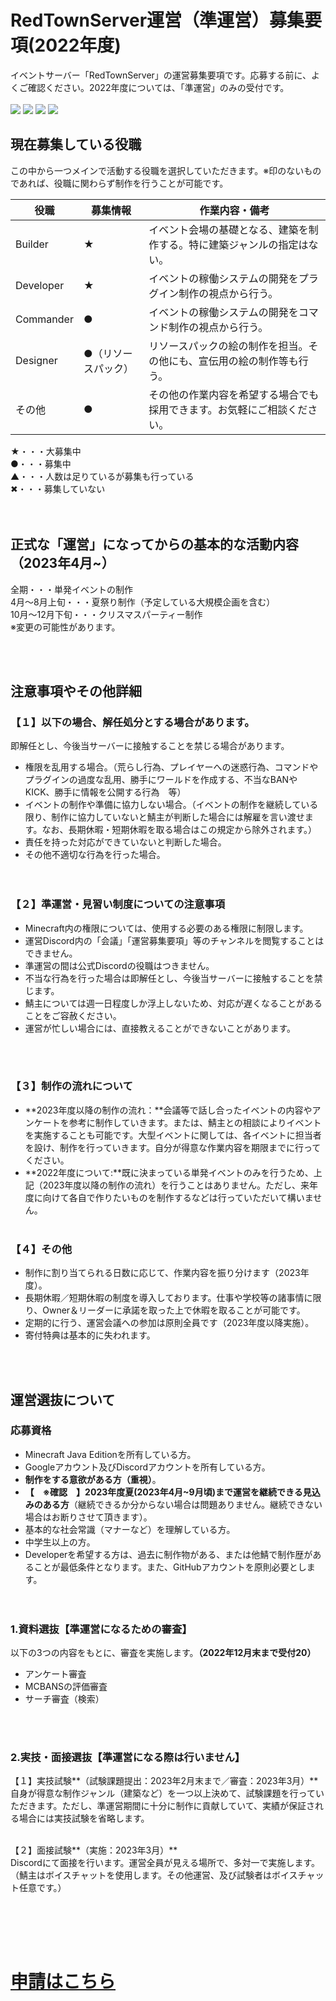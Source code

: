 # RedTownServer運営（準運営）募集要項(2022年度)
イベントサーバー「RedTownServer」の運営募集要項です。応募する前に、よくご確認ください。2022年度については、「準運営」のみの受付です。<br>
<br>
![](https://cdn.discordapp.com/attachments/909084994746609704/957284853823447062/unknown.png)
![](https://cdn.discordapp.com/attachments/909084994746609704/957294533715058728/unknown.png)
![](https://cdn.discordapp.com/attachments/909084994746609704/957284903333015622/unknown.png)
![](https://cdn.discordapp.com/attachments/909084994746609704/957303627570110524/unknown.png)

## 現在募集している役職
この中から一つメインで活動する役職を選択していただきます。※印のないものであれば、役職に関わらず制作を行うことが可能です。<br>

| 役職      | 募集情報             | 作業内容・備考                                                           | 
| --------- | -------------------- | ------------------------------------------------------------------------ | 
| Builder   | ★                   | イベント会場の基礎となる、建築を制作する。特に建築ジャンルの指定はない。 | 
| Developer | ★                   | イベントの稼働システムの開発をプラグイン制作の視点から行う。             | 
| Commander | ●                   | イベントの稼働システムの開発をコマンド制作の視点から行う。               | 
| Designer  | ●（リソースパック） | リソースパックの絵の制作を担当。その他にも、宣伝用の絵の制作等も行う。   | 
| その他    | ●                   | その他の作業内容を希望する場合でも採用できます。お気軽にご相談ください。 | 

★・・・大募集中<br>
●・・・募集中<br>
▲・・・人数は足りているが募集も行っている<br>
✖・・・募集していない<br>
<br><br>

## 正式な「運営」になってからの基本的な活動内容（2023年4月~）
全期・・・単発イベントの制作<br>
4月～8月上旬・・・夏祭り制作（予定している大規模企画を含む）<br>
10月～12月下旬・・・クリスマスパーティー制作<br>
※変更の可能性があります。<br>

<br><br>
## 注意事項やその他詳細
### 【１】以下の場合、解任処分とする場合があります。
即解任とし、今後当サーバーに接触することを禁じる場合があります。
* 権限を乱用する場合。（荒らし行為、プレイヤーへの迷惑行為、コマンドやプラグインの過度な乱用、勝手にワールドを作成する、不当なBANやKICK、勝手に情報を公開する行為　等）<br>
* イベントの制作や準備に協力しない場合。（イベントの制作を継続している限り、制作に協力していないと鯖主が判断した場合には解雇を言い渡せます。なお、長期休暇・短期休暇を取る場合はこの規定から除外されます。）<br>
* 責任を持った対応ができていないと判断した場合。<br>
* その他不適切な行為を行った場合。<br>
<br><br>

### 【２】準運営・見習い制度についての注意事項<br>
* Minecraft内の権限については、使用する必要のある権限に制限します。
* 運営Discord内の「会議」「運営募集要項」等のチャンネルを閲覧することはできません。
* 準運営の間は公式Discordの役職はつきません。
* 不当な行為を行った場合は即解任とし、今後当サーバーに接触することを禁じます。
* 鯖主については週一日程度しか浮上しないため、対応が遅くなることがあることをご容赦ください。
* 運営が忙しい場合には、直接教えることができないことがあります。

<br><br>
### 【３】制作の流れについて
* **2023年度以降の制作の流れ：**会議等で話し合ったイベントの内容やアンケートを参考に制作していきます。または、鯖主との相談によりイベントを実施することも可能です。大型イベントに関しては、各イベントに担当者を設け、制作を行っていきます。自分が得意な作業内容を期限までに行ってください。
* **2022年度について:**既に決まっている単発イベントのみを行うため、上記（2023年度以降の制作の流れ）を行うことはありません。ただし、来年度に向けて各自で作りたいものを制作するなどは行っていただいて構いません。
<br><br>

### 【４】その他
* 制作に割り当てられる日数に応じて、作業内容を振り分けます（2023年度）。
* 長期休暇／短期休暇の制度を導入しております。仕事や学校等の諸事情に限り、Owner＆リーダーに承諾を取った上で休暇を取ることが可能です。
* 定期的に行う、運営会議への参加は原則全員です（2023年度以降実施）。
* 寄付特典は基本的に失われます。

<br><br>

## 運営選抜について

### 応募資格<br>
* Minecraft Java Editionを所有している方。<br>
* Googleアカウント及びDiscordアカウントを所有している方。<br>
* **制作をする意欲がある方（重視）**。<br>
* **【　※確認　】2023年度夏(2023年4月~9月頃)まで運営を継続できる見込みのある方**（継続できるか分からない場合は問題ありません。継続できない場合はお断りさせて頂きます）。
* 基本的な社会常識（マナーなど）を理解している方。<br>
* 中学生以上の方。<br>
* Developerを希望する方は、過去に制作物がある、または他鯖で制作歴があることが最低条件となります。また、GitHubアカウントを原則必要とします。<br>
<br><br>

### 1.資料選抜【準運営になるための審査】
以下の3つの内容をもとに、審査を実施します。**（2022年12月末まで受付20）**<br>

* アンケート審査<br>
* MCBANSの評価審査<br>
* サーチ審査（検索）<br>

<br><br>
### 2.実技・面接選抜【準運営になる際は行いません】

【１】実技試験**（試験課題提出：2023年2月末まで／審査：2023年3月）**<br>
自身が得意な制作ジャンル（建築など）を一つ以上決めて、試験課題を行っていただきます。ただし、準運営期間に十分に制作に貢献していて、実績が保証される場合には実技試験を省略します。<br><br>

【２】面接試験**（実施：2023年3月）**<br>
Discordにて面接を行います。運営全員が見える場所で、多対一で実施します。（鯖主はボイスチャットを使用します。その他運営、及び試験者はボイスチャット任意です。）<br>

<br>

<br><br>

# [申請はこちら](https://forms.gle/U9hbjJ1K6qxNuPhH9)
